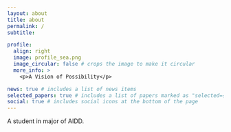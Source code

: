 ```yaml
---
layout: about
title: about
permalink: /
subtitle: 

profile:
  align: right
  image: profile_sea.png
  image_circular: false # crops the image to make it circular
  more_info: >
    <p>A Vision of Possibility</p>

news: true # includes a list of news items
selected_papers: true # includes a list of papers marked as "selected={true}"
social: true # includes social icons at the bottom of the page
---
```


A student in major of AIDD.
